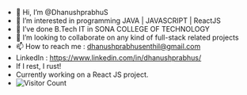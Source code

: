 - 👋 Hi, I’m @DhanushprabhuS
- 👀 I’m interested in programming JAVA | JAVASCRIPT | ReactJS
- 🌱 I’ve done B.Tech IT in SONA COLLEGE OF TECHNOLOGY
- 💞️ I’m looking to collaborate on any kind of full-stack related projects
- 📫 How to reach me : dhanushprabhusenthil@gmail.com
- LinkedIn : https://www.linkedin.com/in/dhanushprabhus/
- If I rest, I rust!
- Currently working on a React JS project.
- ![Visitor Count](https://profile-counter.glitch.me/{DhanushPrabhuS}/count.svg)
<!---
DhanushprabhuS/DhanushprabhuS is a ✨ special ✨ repository because its `README.md` (this file) appears on your GitHub profile.
You can click the Preview link to take a look at your changes.
--->

